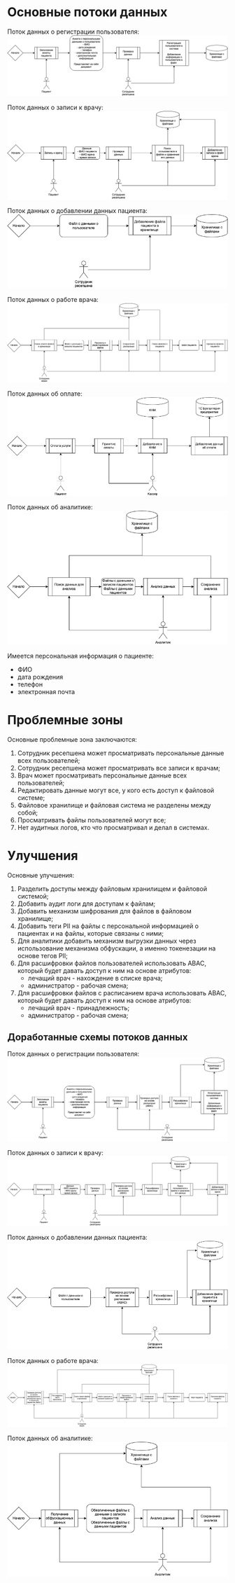 # Основные потоки данных

Поток данных о регистрации пользователя:
![image](./images/registration.png)

Поток данных о записи к врачу:
![image](./images/order.png)

Поток данных о добавлении данных пациента:
![image](./images/adding.png)

Поток данных о работе врача:
![image](./images/work.png)

Поток данных об оплате:
![image](./images/pay.png)

Поток данных об аналитике:
![image](./images/analytic.png)

Имеется персональная информация о пациенте:
- ФИО
- дата рождения
- телефон
- электронная почта

# Проблемные зоны

Основные проблемные зона заключаются:
1. Сотрудник ресепшена может просматривать персональные данные всех пользователей;
2. Сотрудник ресепшена может просматривать все записи к врачам;
3. Врач может просматривать персональные данные всех пользователей;
4. Редактировать данные могут все, у кого есть доступ к файловой системе;
5. Файловое хранилище и файловая система не разделены между собой;
6. Просматривать файлы пользователей могут все;
7. Нет аудитных логов, кто что просматривал и делал в системах.

# Улучшения

Основные улучшения:
1. Разделить доступы между файловым хранилищем и файловой системой;
2. Добавить аудит логи для доступам к файлам;
3. Добавить механизм шифрования для файлов в файловом хранилище;
4. Добавить теги PII на файлы с персональной информацией о пациентах и на файлы, которые связаны с ними;
5. Для аналитики добавить механизм выгрузки данных через использование механизма обфускации, а именно токенезации на основе тегов PII;
6. Для расшифровки файлов пользователей использовать ABAC, который будет давать доступ к ним на основе атрибутов:
    - лечащий врач - нахождение в списке врача;
    - администратор - рабочая смена;
7. Для расшифровки файлов с расписанием врача использовать ABAC, который будет давать доступ к ним на основе атрибутов:
    - лечащий врач - принадлежность;
    - администратор - рабочая смена;

## Доработанные схемы потоков данных

Поток данных о регистрации пользователя:
![image](./images/registration.new.png)

Поток данных о записи к врачу:
![image](./images/order.new.png)

Поток данных о добавлении данных пациента:
![image](./images/adding.new.png)

Поток данных о работе врача:
![image](./images/work.new.png)

Поток данных об аналитике:
![image](./images/analytic.new.png)
